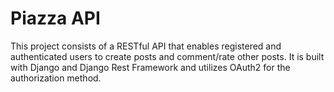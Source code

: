 # Piazza API

This project consists of a RESTful API that enables registered and authenticated users to create posts and comment/rate other posts. It is built with Django and Django Rest Framework and utilizes OAuth2 for the authorization method.